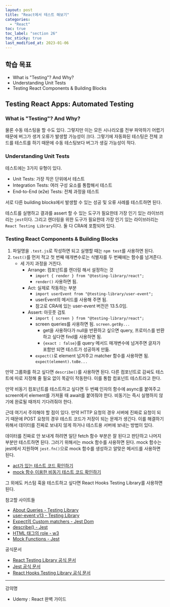 ```yaml
---
layout: post
title: "React에서 테스트 해보기"
categories:
  - "React"
toc: true
toc_label: "section 26"
toc_sticky: true
last_modified_at: 2023-01-06
---
```


## 학습 목표

- What is "Testing"? And Why?
- Understanding Unit Tests
- Testing React Components & Building Blocks

## Testing React Apps: Automated Testing

### What is "Testing"? And Why?

물론 수동 테스팅을 할 수도 있다. 그렇지만 이는 모든 시나리오를 전부 파악하기 어렵기 때문에 버그가 생겨 오류가 발생할 가능성이 크다. 그렇기에 자동화된 테스팅은 전체 코드를 테스트를 하기 때문에 수동 테스팅보다 버그가 생길 가능성이 적다.

### Understanding Unit Tests

테스트에는 3가지 유형이 있다.

- Unit Tests: 가장 작은 단위에서 테스트
- Integration Tests: 여러 구성 요소를 통합해서 테스트
- End-to-End (e2e) Tests: 전체 과정을 테스트

서로 다른 building blocks에서 발생할 수 있는 성공 및 오류 사례를 테스트하면 된다.

테스트를 실행하고 결과를 assert 할 수 있는 도구가 필요한데 가장 인기 있는 라이브러리는 `jest`이다. 그리고 렌더링을 위한 도구가 필요한데 가장 인기 있는 라이브러리는 `React Testing Library`이다. 둘 다 CRA에 포함되어 있다.

### Testing React Components & Building Blocks

1. 파일명을 `.test.js`로 작성하면 되고 실행할 때는 `npm test`를 사용하면 된다.
2. `test()`를 먼저 적고 첫 번째 매개변수로는 식별자를 두 번째에는 함수를 넘겨준다.
   - 세 가지 과정을 거친다.
     - Arrange: 컴포넌트를 렌더링 해서 설정하는 것
       - `import { render } from "@testing-library/react";`
       - `render()` 사용하면 됨.
     - Act: 실제로 작동하는 부분
       - `import userEvent from "@testing-library/user-event";`
       - userEvent의 메서드를 사용해 주면 됨.
       - 참고로 CRA에 있는 user-event 버전은 13.5.0임.
     - Assert: 아웃풋 검토
       - `import { screen } from "@testing-library/react";`
       - screen queries를 사용하면 됨. `screen.getBy...`
         - get을 사용하다가 null을 반환하고 싶으면 query, 프로미스를 반환하고 싶다면 find를 사용하면 됨.
         - `{exact : false}`를 query 메서드 매개변수에 넘겨주면 글자가 포함만 되면 테스트가 성공하게 만듦.
       - `expect()`로 element 넘겨주고 matcher 함수를 사용하면 됨. `expect(element).toBe...`

만약 그룹화를 하고 싶다면 `describe()`를 사용하면 된다. 다른 컴포넌트로 감싸도 테스트에 따로 지정해 줄 필요 없이 똑같이 작동한다. 이를 통합 컴포넌트 테스트라고 한다.

만약 비동기 컴포넌트를 테스트하고 싶다면 두 번째 인자의 함수에 async를 붙여주고 screen에서 element를 가져올 때 await를 붙여줘야 한다. 비동기는 즉시 실행하지 않기에 완료될 때까지 기다려줘야 한다.

근데 여기서 주의해야 할 점이 있다. 만약 HTTP 요청의 경우 서버에 진짜로 요청이 되기 때문에 POST 요청의 경우 테스트 코드가 저장이 되는 문제가 생긴다. 이를 해결하기 위해서 데이터를 진짜로 보내지 않게 하거나 테스트용 서버에 보내는 방법이 있다.

데이터를 진짜로 안 보내게 하려면 일단 fetch 함수 부분은 잘 된다고 판단하고 나머지 부분만 테스트하면 된다. 그러기 위해서는 mock 함수를 사용하면 된다. mock 함수는 jest에서 지원하며 `jest.fn()`으로 mock 함수를 생성하고 알맞은 메서드를 사용하면 된다.

- [act가 있는 테스트 코드 확인하기](https://github.com/jhan117/react-practice-projects/blob/section26/section26/src/components/Greeting.test.js)
- [mock 함수 이용한 비동기 테스트 코드 확인하기](https://github.com/jhan117/react-practice-projects/blob/section26/section26/src/components/Async.test.js)

그 외에도 커스텀 훅을 테스트하고 싶다면 React Hooks Testing Library를 사용하면 된다.

참고할 사이트들

- [About Queries - Testing Library](https://testing-library.com/docs/queries/about/)
- [user-event v13 - Testing Library](https://testing-library.com/docs/ecosystem-user-event)
- [Expect의 Custom matchers - Jest Dom](https://github.com/testing-library/jest-dom)
- [describe() - Jest](https://jestjs.io/docs/api#describename-fn)
- [HTML 태그의 role - w3](https://www.w3.org/TR/html-aria/#docconformance)
- [Mock Functions - Jest](https://jestjs.io/docs/mock-function-api)

공식문서

- [React Testing Library 공식 문서](https://testing-library.com/docs/react-testing-library/intro)
- [Jest 공식 문서](https://jestjs.io/docs/getting-started)
- [React Hooks Testing Library 공식 문서](https://react-hooks-testing-library.com/)

---

강의명

- Udemy : React 완벽 가이드
